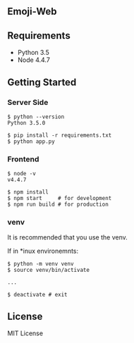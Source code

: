 Emoji-Web
---------

## Requirements

  - Python 3.5
  - Node 4.4.7

## Getting Started
### Server Side

```
$ python --version
Python 3.5.0

$ pip install -r requirements.txt
$ python app.py
```

### Frontend

```
$ node -v
v4.4.7

$ npm install
$ npm start     # for development
$ npm run build # for production
```

### venv

It is recommended that you use the venv.

If in *inux environemnts:

```
$ python -m venv venv
$ source venv/bin/activate

...

$ deactivate # exit
```

## License
MIT License
